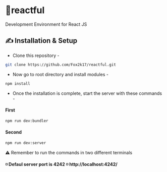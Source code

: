 # 👋reactful
Development Environment for React JS
## ✍️ Installation & Setup
- Clone this repository -
```sh
git clone https://github.com/Fox2k17/reactful.git
```
- Now go to root directory and install modules -
```sh
npm install
```
- Once the installation is complete, start the server with these commands - 
#### First 
```sh
npm run dev:bundler
```
#### Second
```sh
npm run dev:server
```
⚠️ Remember to run the commands in two different terminals

#### ◽️ Defaul server port is 4242 ◽️ http://localhost:4242/
